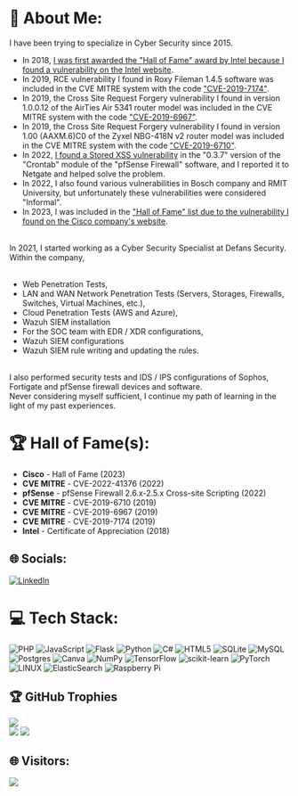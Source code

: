 # 💫 About Me:
I have been trying to specialize in Cyber Security since 2015. 
<ul>
  <li>In 2018, <a target="_blank" href="https://github.com/alicangnll/alicangnll/blob/main/intel.jpeg">I was first awarded the "Hall of Fame" award by Intel because I found a vulnerability on the Intel website</a>.</li>
  <li>In 2019, RCE vulnerability I found in Roxy Fileman 1.4.5 software was included in the CVE MITRE system with the code <a target="_blank" href="https://nvd.nist.gov/vuln/detail/CVE-2019-7174">"CVE-2019-7174"</a>.</li>
  <li>In 2019, the Cross Site Request Forgery vulnerability I found in version 1.0.0.12 of the AirTies Air 5341 router model was included in the CVE MITRE system with the code <a target="_blank" href="https://www.exploit-db.com/exploits/46253">"CVE-2019-6967"</a>.</li>
  <li>In 2019, the Cross Site Request Forgery vulnerability I found in version 1.00 (AAXM.6)C0 of the Zyxel NBG-418N v2 router model was included in the CVE MITRE system with the code <a target="_blank" href="https://www.exploit-db.com/exploits/46240">"CVE-2019-6710"</a>.</li>
  <li>In 2022, <a target="_blank" href="https://redmine.pfsense.org/issues/13299">I found a Stored XSS vulnerability</a> in the "0.3.7" version of the "Crontab" module of the "pfSense Firewall" software, and I reported it to Netgate and helped solve the problem.</li>
  <li>In 2022, I also found various vulnerabilities in Bosch company and RMIT University, but unfortunately these vulnerabilities were considered "Informal".</li>
  <li>In 2023, I was included in the <a target="_blank" href="https://bugcrowd.com/ciscosecurity/hall-of-fame">"Hall of Fame" list due to the vulnerability I found on the Cisco company's website</a>.</li>
</ul>
<br>
In 2021, I started working as a Cyber Security Specialist at Defans Security. Within the company,
<br><br>
<ul>
  <li>Web Penetration Tests,</li>
  <li>LAN and WAN Network Penetration Tests (Servers, Storages, Firewalls, Switches, Virtual Machines, etc.),</li> 
  <li>Cloud Penetration Tests (AWS and Azure),</li>
  <li>Wazuh SIEM installation</li>
  <li>For the SOC team with EDR / XDR configurations,</li>
  <li>Wazuh SIEM configurations</li> 
  <li>Wazuh SIEM rule writing and updating the rules.</li>
</ul>
<br>
I also performed security tests and IDS / IPS configurations of Sophos, Fortigate and pfSense firewall devices and software.
<br>
Never considering myself sufficient, I continue my path of learning in the light of my past experiences.

# 🏆 Hall of Fame(s):
<ul>
  <li><b>Cisco</b> - Hall of Fame (2023)</li>
  <li><b>CVE MITRE</b> - CVE-2022-41376 (2022)</li>
  <li><b>pfSense</b> - pfSense Firewall 2.6.x-2.5.x Cross-site Scripting (2022)</li>
  <li><b>CVE MITRE</b> - CVE-2019-6710 (2019)</li>
  <li><b>CVE MITRE</b> - CVE-2019-6967 (2019)</li>
  <li><b>CVE MITRE</b> - CVE-2019-7174 (2019)</li>
  <li><b>Intel</b> - Certificate of Appreciation (2018)</li>
</ul>


## 🌐 Socials:
[![LinkedIn](https://img.shields.io/badge/LinkedIn-%230077B5.svg?logo=linkedin&logoColor=white)](https://linkedin.com/in/alicangonullu)

# 💻 Tech Stack:
![PHP](https://img.shields.io/badge/php-%23777BB4.svg?style=for-the-badge&logo=php&logoColor=white) ![JavaScript](https://img.shields.io/badge/javascript-%23323330.svg?style=for-the-badge&logo=javascript&logoColor=%23F7DF1E) ![Flask](https://img.shields.io/badge/flask-%23000.svg?style=for-the-badge&logo=flask&logoColor=white) ![Python](https://img.shields.io/badge/python-3670A0?style=for-the-badge&logo=python&logoColor=ffdd54) ![C#](https://img.shields.io/badge/c%23-%23239120.svg?style=for-the-badge&logo=c-sharp&logoColor=white) ![HTML5](https://img.shields.io/badge/html5-%23E34F26.svg?style=for-the-badge&logo=html5&logoColor=white) ![SQLite](https://img.shields.io/badge/sqlite-%2307405e.svg?style=for-the-badge&logo=sqlite&logoColor=white) ![MySQL](https://img.shields.io/badge/mysql-%2300f.svg?style=for-the-badge&logo=mysql&logoColor=white) ![Postgres](https://img.shields.io/badge/postgres-%23316192.svg?style=for-the-badge&logo=postgresql&logoColor=white) ![Canva](https://img.shields.io/badge/Canva-%2300C4CC.svg?style=for-the-badge&logo=Canva&logoColor=white) ![NumPy](https://img.shields.io/badge/numpy-%23013243.svg?style=for-the-badge&logo=numpy&logoColor=white) ![TensorFlow](https://img.shields.io/badge/TensorFlow-%23FF6F00.svg?style=for-the-badge&logo=TensorFlow&logoColor=white) ![scikit-learn](https://img.shields.io/badge/scikit--learn-%23F7931E.svg?style=for-the-badge&logo=scikit-learn&logoColor=white) ![PyTorch](https://img.shields.io/badge/PyTorch-%23EE4C2C.svg?style=for-the-badge&logo=PyTorch&logoColor=white) ![LINUX](https://img.shields.io/badge/Linux-FCC624?style=for-the-badge&logo=linux&logoColor=black) ![ElasticSearch](https://img.shields.io/badge/-ElasticSearch-005571?style=for-the-badge&logo=elasticsearch) ![Raspberry Pi](https://img.shields.io/badge/-RaspberryPi-C51A4A?style=for-the-badge&logo=Raspberry-Pi) 

## 🏆 GitHub Trophies
![](https://github-readme-stats.vercel.app/api?username=alicangnll&theme=radical&hide_border=false&include_all_commits=true&count_private=true)<br/>
![](https://github-profile-trophy.vercel.app/?username=alicangnll&theme=radical&no-frame=false&no-bg=true&margin-w=4)
![](https://github-readme-stats.vercel.app/api/top-langs/?username=alicangnll&theme=radical&hide_border=false&include_all_commits=true&count_private=true&layout=compact)

## 🌐 Visitors:
[![](https://visitcount.itsvg.in/api?id=alicangnll&icon=0&color=0)](https://visitcount.itsvg.in)

